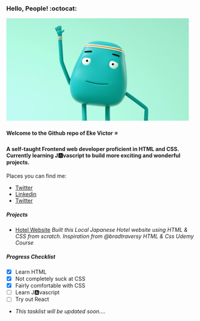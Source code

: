 ### Hello, People! :octocat:
<a href="https://giphy.com/gifs/animation-jobjorisenmarieke-job-joris-marieke-5brOm0QM56xWUpaqDz"></a>

![Welcome](welcome.gif?raw=true "Title")

#### Welcome to the Github repo of Eke Victor :star:
#### A self-taught Frontend web developer proficient in HTML and CSS. Currently learning J:a:vascript to build more exciting and wonderful projects.


Places you can find me:
- [Twitter](https://twitter.com/evavic44)
- [Linkedin](https://www.linkedin.com/in/victor-eke-2722711a4/)
- [Twitter](https://twitter.com/evavic44)

##### Projects
- [Hotel Website](https://kind-jones-1d0c7b.netlify.app/)
*Built this Local Japanese Hotel website using HTML & CSS from scratch. Inspiration from @bradtraversy HTML & Css Udemy Course*


##### Progress Checklist
- [x] Learn HTML
- [x] Not completely suck at CSS
- [x] Fairly comfortable with CSS
- [ ] Learn J:a:vascript 
- [ ] Try out React

- *This tasklist will be updated soon....*